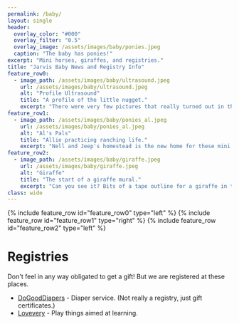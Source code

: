 ```yaml
---
permalink: /baby/
layout: single
header:
  overlay_color: "#000"
  overlay_filter: "0.5"
  overlay_image: /assets/images/baby/ponies.jpeg
  caption: "The baby has ponies!"
excerpt: "Mini horses, giraffes, and registries."
title: "Jarvis Baby News and Registry Info"
feature_row0:
  - image_path: /assets/images/baby/ultrasound.jpeg
    url: /assets/images/baby/ultrasound.jpeg
    alt: "Profile Ultrasound"
    title: "A profile of the little nugget."
    excerpt: "There were very few pictures that really turned out in the last ultrasound, but she posed nicely for this one!"
feature_row1:
  - image_path: /assets/images/baby/ponies_al.jpeg
    url: /assets/images/baby/ponies_al.jpeg
    alt: "Al's Pals"
    title: "Allie practicing ranching life."
    excerpt: "Nell and Jeep's homestead is the new home for these mini horses! They can only carry 40 pounds, and there is a tiny saddle."
feature_row2:
  - image_path: /assets/images/baby/giraffe.jpeg
    url: /assets/images/baby/giraffe.jpeg
    alt: "Giraffe"
    title: "The start of a giraffe mural."
    excerpt: "Can you see it? Bits of a tape outline for a giraffe in the future nursery."
class: wide
---
```


{% include feature_row id="feature_row0" type="left" %}
{% include feature_row id="feature_row1" type="right" %}
{% include feature_row id="feature_row2" type="left" %}

# Registries
Don't feel in any way obligated to get a gift! But we are registered at these places. 

* [DoGoodDiapers](https://dogooddiapers.com/product/gift-certificate/) - Diaper service. (Not really a registry, just gift certificates.)
* [Lovevery](https://gifting.lovevery.com/registries/umLUxpuVq5TN2mxoyU7tVg) - Play things aimed at learning.



